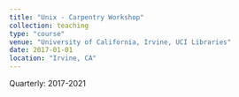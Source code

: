 ```yaml
---
title: "Unix - Carpentry Workshop"
collection: teaching
type: "course"
venue: "University of California, Irvine, UCI Libraries"
date: 2017-01-01
location: "Irvine, CA"
---
```

Quarterly: 2017-2021
